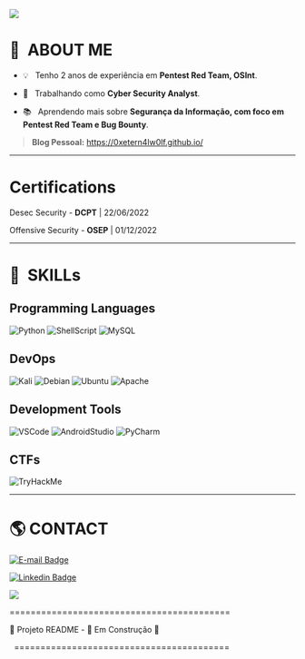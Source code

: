 ![](https://komarev.com/ghpvc/?username=0xEtern4lw0lf&color=006bed)

# 🔎 &nbsp;ABOUT ME 

- 💡 &nbsp; Tenho 2 anos de experiência em **Pentest Red Team, OSInt**.

<!-- - 🎓 &nbsp; Estudando **SEU CURSO** no <a href="link da sua faculdade">SUA FACULDADE</a>. -->
- 💼 &nbsp; Trabalhando como **Cyber Security Analyst**. <!-- <a href="LINK DA EMPRESA">EMPRESA</a> -->

- 📚 &nbsp; Aprendendo mais sobre **Segurança da Informação, com foco em Pentest Red Team e Bug Bounty**.

> **Blog Pessoal:** https://0xetern4lw0lf.github.io/

---



# **Certifications**

Desec Security     - **DCPT**  | 22/06/2022

Offensive Security - **OSEP**  | 01/12/2022


---


# :rocket: &nbsp;SKILLs 


## **Programming Languages**

  ![Python](https://img.shields.io/badge/Python-3776AB?style=for-the-badge&logo=python&logoColor=white)
  ![ShellScript](https://img.shields.io/badge/Shell_Script-121011?style=for-the-badge&logo=gnu-bash&logoColor=white)
  ![MySQL](https://img.shields.io/badge/MySQL-005C84?style=for-the-badge&logo=mysql&logoColor=white)
  
  
<!--  
  ![image](https://img.shields.io/badge/HTML5-E34F26?style=for-the-badge&logo=html5&logoColor=white)
  ![image](https://img.shields.io/badge/CSS3-1572B6?style=for-the-badge&logo=css3&logoColor=white)
  ![image](https://img.shields.io/badge/PHP-777BB4?style=for-the-badge&logo=php&logoColor=white)
  ![image](https://img.shields.io/badge/C-00599C?style=for-the-badge&logo=c&logoColor=white)
  ![image](https://img.shields.io/badge/JavaScript-323330?style=for-the-badge&logo=javascript&logoColor=F7DF1E)
  ![C#](https://img.shields.io/badge/-csharp-333333?style=flat&logo=C%2B%2B&logoColor=9a4993)
  ![Java](https://img.shields.io/badge/-Java-333333?style=flat&logo=Java&logoColor=007396)
  ![JavaScript](https://img.shields.io/badge/-JavaScript-333333?style=flat&logo=javascript)
  ![HTML5](https://img.shields.io/badge/-HTML5-333333?style=flat&logo=HTML5)
  ![CSS](https://img.shields.io/badge/-CSS-333333?style=flat&logo=CSS3&logoColor=1572B6)
  ![Flutter](https://img.shields.io/badge/-Flutter-333333?style=flat&logo=Flutter&logoColor=42a5f6)
-->

<!--
**Frameworks**

  ![image](https://img.shields.io/badge/.NET-512BD4?style=for-the-badge&logo=dotnet&logoColor=white)
  ![image](https://img.shields.io/badge/Bootstrap-563D7C?style=for-the-badge&logo=bootstrap&logoColor=white)
  ![image](https://img.shields.io/badge/Laravel-FF2D20?style=for-the-badge&logo=laravel&logoColor=white)
  ![image](https://img.shields.io/badge/-materialize--css-ff69b4?style=for-the-badge&logo=materialize--css&logoColor=white)
  ![image](https://img.shields.io/badge/Flutter-02569B?style=for-the-badge&logo=flutter&logoColor=white)
-->  
  
## **DevOps**

  ![Kali](https://img.shields.io/badge/Kali_Linux-557C94?style=for-the-badge&logo=kali-linux&logoColor=white)
  ![Debian](https://img.shields.io/badge/Debian-A81D33?style=for-the-badge&logo=debian&logoColor=white)
  ![Ubuntu](https://img.shields.io/badge/Ubuntu-E95420?style=for-the-badge&logo=ubuntu&logoColor=white)
  ![Apache](https://img.shields.io/badge/Apache-D22128?style=for-the-badge&logo=Apache&logoColor=white)

  
  <!--
  ![Git](https://img.shields.io/badge/-Git-333333?style=flat&logo=git)
  ![GitHub](https://img.shields.io/badge/-GitHub-333333?style=flat&logo=github)
  ![Bitbucket](https://img.shields.io/badge/-Bitbucket-333333?style=flat&logo=bitbucket)  
  ![image](https://img.shields.io/badge/Cloudflare-F38020?style=for-the-badge&logo=Cloudflare&logoColor=white)
  ![image](https://img.shields.io/badge/Nginx-009639?style=for-the-badge&logo=nginx&logoColor=white)
  ![image](https://img.shields.io/badge/GNU%20Bash-4EAA25?style=for-the-badge&logo=GNU%20Bash&logoColor=white)
  -->
  

## **Development Tools**

  ![VSCode](https://img.shields.io/badge/Visual_Studio_Code-0078D4?style=for-the-badge&logo=visual%20studio%20code&logoColor=white)
  ![AndroidStudio](https://img.shields.io/badge/Android_Studio-3DDC84?style=for-the-badge&logo=android-studio&logoColor=white)
  ![PyCharm](https://img.shields.io/badge/pycharm-143?style=for-the-badge&logo=pycharm&logoColor=black&color=black&labelColor=green)

  
<!--
## ⭐ Information about my GitHub account
![GitHub Stats](https://github-readme-stats.vercel.app/api?username=0xEternalw0lf&show_icons=true)
-->


## **CTFs**

<img src="https://tryhackme-badges.s3.amazonaws.com/smithbenison.png" alt="TryHackMe">


 ---
 
 
# :earth_americas: CONTACT

<p align="left">
</p>

[![E-mail Badge](https://img.shields.io/badge/Gmail-D14836?style=for-the-badge&logo=gmail&logoColor=white&link=mailto:teste@teste.com)](mailto:ramonmarsal.tech@gmail.com)

[![Linkedin Badge](https://img.shields.io/badge/LinkedIn-0077B5?style=for-the-badge&logo=linkedin&logoColor=white&link=https://www.linkedin.com/)]([https://www.linkedin.com/ramonmarsaltech](https://www.linkedin.com/in/ramonmarsaltech/))

<!--
[![Linkedin Badge](https://img.shields.io/badge/Facebook-1877F2?style=for-the-badge&logo=facebook&logoColor=white&link=https://www.facebook.com/)](https://www.facebook.com/)
[![Linkedin Badge](https://img.shields.io/badge/Instagram-E4405F?style=for-the-badge&logo=instagram&logoColor=white&lin=https://www.instagram.com/)](https://www.instagram.com/)
[![Linkedin Badge](https://img.shields.io/badge/-Sololearn-3a464b?style=for-the-badge&logo=Sololearn&logoColor=white&link=https://www.sololearn.com/profile/5341606)](https://www.sololearn.com/profile/5341606)
-->
  
![](https://hit.yhype.me/github/profile?user_id=26508407)


==========================================
&nbsp;

🚧 Projeto README - 🚀 Em Construção 🚧

&nbsp;
\=========================================

